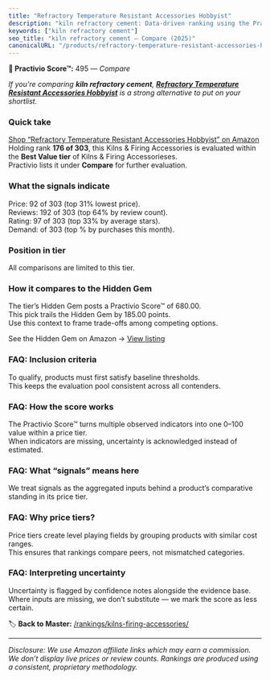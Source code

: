 ```yaml
---
title: "Refractory Temperature Resistant Accessories Hobbyist"
description: "kiln refractory cement: Data-driven ranking using the Practivio Score™. Positioned by quality, value, demand, findability, momentum."
keywords: ["kiln refractory cement"]
seo_title: "kiln refractory cement — Compare (2025)"
canonicalURL: "/products/refractory-temperature-resistant-accessories-hobbyist-B0CGMZRM8N/"
---
```


**🛒 Practivio Score™:** 495 — _Compare_


*If you're comparing **kiln refractory cement**, **[Refractory Temperature Resistant Accessories Hobbyist](https://www.amazon.com/dp/B0CGMZRM8N?tag=practivio-20)** is a strong alternative to put on your shortlist.*
### Quick take
[Shop “Refractory Temperature Resistant Accessories Hobbyist” on Amazon](https://www.amazon.com/dp/B0CGMZRM8N?tag=practivio-20)
Holding rank **176 of 303**, this Kilns & Firing Accessories is evaluated within the **Best Value tier** of Kilns & Firing Accessorieses.  
Practivio lists it under **Compare** for further evaluation.

### What the signals indicate
Price: 92 of 303 (top 31% lowest price).  
Reviews: 192 of 303 (top 64% by review count).  
Rating: 97 of 303 (top 33% by average stars).  
Demand:  of 303 (top % by purchases this month).

### Position in tier
All comparisons are limited to this tier.

### How it compares to the Hidden Gem
The tier’s Hidden Gem posts a Practivio Score™ of 680.00.  
This pick trails the Hidden Gem by 185.00 points.  
Use this context to frame trade-offs among competing options.  

See the Hidden Gem on Amazon → [View listing](https://www.amazon.com/dp/B094D1QSLB?tag=practivio-20)

### FAQ: Inclusion criteria
To qualify, products must first satisfy baseline thresholds.  
This keeps the evaluation pool consistent across all contenders.

### FAQ: How the score works
The Practivio Score™ turns multiple observed indicators into one 0–100 value within a price tier.  
When indicators are missing, uncertainty is acknowledged instead of estimated.

### FAQ: What “signals” means here
We treat signals as the aggregated inputs behind a product’s comparative standing in its price tier.

### FAQ: Why price tiers?
Price tiers create level playing fields by grouping products with similar cost ranges.  
This ensures that rankings compare peers, not mismatched categories.

### FAQ: Interpreting uncertainty
Uncertainty is flagged by confidence notes alongside the evidence base.  
Where inputs are missing, we don’t substitute — we mark the score as less certain.

<!-- Missing template for Compare/CompareWithinPriceClass -->


🏷️ **Back to Master:** [/rankings/kilns-firing-accessories/](/rankings/kilns-firing-accessories/)

---
_Disclosure: We use Amazon affiliate links which may earn a commission. We don’t display live prices or review counts. Rankings are produced using a consistent, proprietary methodology._
